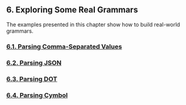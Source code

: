 ﻿## 6. Exploring Some Real Grammars

The examples presented in this chapter show how to build real-world grammars.

### [6.1. Parsing Comma-Separated Values](1)
### [6.2. Parsing JSON](2)
### [6.3. Parsing DOT](3)
### [6.4. Parsing Cymbol](4)
